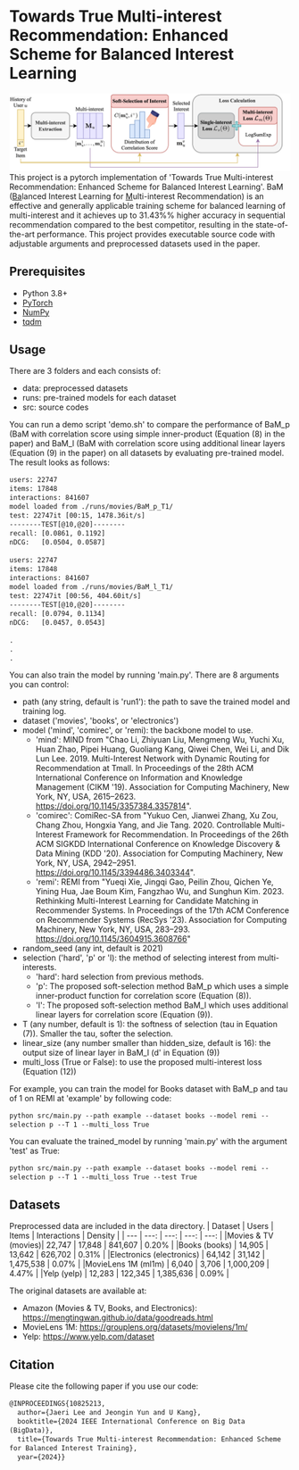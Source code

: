 # Towards True Multi-interest Recommendation: Enhanced Scheme for Balanced Interest Learning

![BaM](BaM.png)
This project is a pytorch implementation of 'Towards True Multi-interest Recommendation: Enhanced Scheme for Balanced Interest Learning'.
BaM (<U/>Ba</U>lanced Interest Learning for <U/>M</U>ulti-interest Recommendation) is an effective and generally applicable training scheme for balanced learning of multi-interest and it achieves up to 31.43%% higher accuracy in sequential recommendation compared to the best competitor, resulting in the state-of-the-art performance.
This project provides executable source code with adjustable arguments and preprocessed datasets used in the paper.

## Prerequisites

- Python 3.8+
- [PyTorch](https://pytorch.org/)
- [NumPy](https://numpy.org/)
- [tqdm](https://tqdm.github.io/)

## Usage

There are 3 folders and each consists of:
- data: preprocessed datasets
- runs: pre-trained models for each dataset
- src: source codes

You can run a demo script 'demo.sh' to compare the performance of BaM_p (BaM with correlation score using simple inner-product (Equation (8) in the paper) and BaM_l (BaM with correlation score using additional linear layers (Equation (9) in the paper) on all datasets by evaluating pre-trained model.
The result looks as follows:
```
users: 22747
items: 17848
interactions: 841607
model loaded from ./runs/movies/BaM_p_T1/
test: 22747it [00:15, 1478.36it/s]
--------TEST[@10,@20]--------
recall: [0.0861, 0.1192]
nDCG:   [0.0504, 0.0587]

users: 22747
items: 17848
interactions: 841607
model loaded from ./runs/movies/BaM_l_T1/
test: 22747it [00:56, 404.60it/s]
--------TEST[@10,@20]--------
recall: [0.0794, 0.1134]
nDCG:   [0.0457, 0.0543]

.
.
.

```

You can also train the model by running 'main.py'.
There are 8 arguments you can control:
- path (any string, default is 'run1'): the path to save the trained model and training log.
- dataset ('movies', 'books', or 'electronics')
- model ('mind', 'comirec', or 'remi): the backbone model to use.
    * 'mind': MIND from "Chao Li, Zhiyuan Liu, Mengmeng Wu, Yuchi Xu, Huan Zhao, Pipei Huang, Guoliang Kang, Qiwei Chen, Wei Li, and Dik Lun Lee. 2019. Multi-Interest Network with Dynamic Routing for Recommendation at Tmall. In Proceedings of the 28th ACM International Conference on Information and Knowledge Management (CIKM '19). Association for Computing Machinery, New York, NY, USA, 2615–2623. https://doi.org/10.1145/3357384.3357814".
    * 'comirec': ComiRec-SA from "Yukuo Cen, Jianwei Zhang, Xu Zou, Chang Zhou, Hongxia Yang, and Jie Tang. 2020. Controllable Multi-Interest Framework for Recommendation. In Proceedings of the 26th ACM SIGKDD International Conference on Knowledge Discovery & Data Mining (KDD '20). Association for Computing Machinery, New York, NY, USA, 2942–2951. https://doi.org/10.1145/3394486.3403344".
    * 'remi': REMI from "Yueqi Xie, Jingqi Gao, Peilin Zhou, Qichen Ye, Yining Hua, Jae Boum Kim, Fangzhao Wu, and Sunghun Kim. 2023. Rethinking Multi-Interest Learning for Candidate Matching in Recommender Systems. In Proceedings of the 17th ACM Conference on Recommender Systems (RecSys '23). Association for Computing Machinery, New York, NY, USA, 283–293. https://doi.org/10.1145/3604915.3608766"
- random_seed (any int, default is 2021)
- selection ('hard', 'p' or 'l): the method of selecting interest from multi-interests.
    * 'hard': hard selection from previous methods.
    * 'p': The proposed soft-selection method BaM_p which uses a simple inner-product function for correlation score (Equation (8)).
    * 'l': The proposed soft-selection method BaM_l which uses additional linear layers for correlation score (Equation (9)).
- T (any number, default is 1): the softness of selection (tau in Equation (7)). Smaller the tau, softer the selection.
- linear_size (any number smaller than hidden_size, default is 16): the output size of linear layer in BaM_l (d' in Equation (9))
- multi_loss (True or False): to use the proposed multi-interest loss (Equation (12))

For example, you can train the model for Books dataset with BaM_p and tau of 1 on REMI at 'example' by following code:
```
python src/main.py --path example --dataset books --model remi --selection p --T 1 --multi_loss True
```

You can evaluate the trained_model by running 'main.py' with the argument 'test' as True:
```
python src/main.py --path example --dataset books --model remi --selection p --T 1 --multi_loss True --test True
```

## Datasets
Preprocessed data are included in the data directory.
| Dataset | Users | Items | Interactions | Density |
| --- | ---: | ---: | ---: | ---: |
|Movies & TV (movies)| 22,747 | 17,848 | 841,607 | 0.20% |
|Books (books) | 14,905 | 13,642 | 626,702 | 0.31% |
|Electronics (electronics) | 64,142 | 31,142 | 1,475,538 | 0.07% |
|MovieLens 1M (ml1m) | 6,040 | 3,706 | 1,000,209 | 4.47% |
|Yelp (yelp) | 12,283 | 122,345 | 1,385,636 | 0.09% |


The original datasets are available at:
- Amazon (Movies & TV, Books, and Electronics): https://mengtingwan.github.io/data/goodreads.html
- MovieLens 1M: https://grouplens.org/datasets/movielens/1m/
- Yelp: https://www.yelp.com/dataset

## Citation
Please cite the following paper if you use our code:
```
@INPROCEEDINGS{10825213,
  author={Jaeri Lee and Jeongin Yun and U Kang},
  booktitle={2024 IEEE International Conference on Big Data (BigData)}, 
  title={Towards True Multi-interest Recommendation: Enhanced Scheme for Balanced Interest Training}, 
  year={2024}}
```
